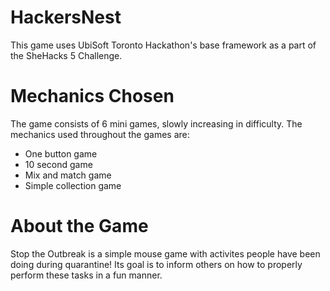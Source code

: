 # HackersNest

This game uses UbiSoft Toronto Hackathon's base framework as a part of the SheHacks 5 Challenge.

# Mechanics Chosen

The game consists of 6 mini games, slowly increasing in difficulty. The mechanics used throughout the games are:

* One button game
* 10 second game
* Mix and match game
* Simple collection game

# About the Game

Stop the Outbreak is a simple mouse game with activites people have been doing during quarantine! Its goal is to inform others on how to properly perform these tasks in a fun manner. 
